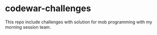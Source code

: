 # codewar-challenges
This repo include challenges with solution for mob programming with my morning session team.
